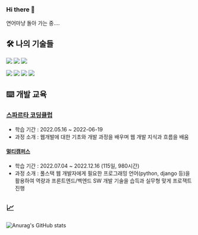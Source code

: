 ### Hi there 👋
연어마냥 돌아 가는 중....

## 🛠️ 나의 기술들

 <img src="https://img.shields.io/badge/HTML5-E34F26?style=flat-square&logo=HTML5&logoColor=ffffff"/> <img src="https://img.shields.io/badge/CSS-1572B6?style=flat-square&logo=CSS3&logoColor=ffffff"/> <img src="https://img.shields.io/badge/JavaScript-F7DF1E?style=flat-square&logo=JavaScript&logoColor=ffffff"/> 

 <img src="https://img.shields.io/badge/Django-092E20?style=flat-square&logo=Django&logoColor=ffffff"/> <img src="https://img.shields.io/badge/Python-3776AB?style=flat-square&logo=Python&logoColor=ffffff"/>  <img src="https://img.shields.io/badge/Amazon AWS-FF9900?style=flat-square&logo=SQLite&logoColor=ffffff"/> <img src="https://img.shields.io/badge/GitHub Actions-2088FF?style=flat-square&logo=SQLite&logoColor=ffffff"/> 
 
 
 ## ⌨️ 개발 교육
  ### [스파르타 코딩클럽](https://spartacodingclub.kr/)
  - 학습 기간 : 2022.05.16 ~ 2022-06-19 
  - 과정 소개 : 웹개발에 대한 기초와 개발 과정을 배우며 웹 개발 지식과 흐름을 배움
 
  #### [멀티캠퍼스](https://event.multicampus.com/bigdatafullstack)
  - 학습 기간 : 2022.07.04 ~ 2022.12.16 (115일, 980시간)
  - 과정 소개 : 풀스택 웹 개발자에게 필요한 프로그래밍 언어(python, django 등)을 활용하여 역량과 프론트엔드/백엔드 SW 개발 기술을 습득과 실무형 맞게 프로잭트 진행 

## 📈 
![Anurag's GitHub stats](https://github-readme-stats.vercel.app/api?username=mgpo-98&show_icons=true&theme=gruvbox)
 
<!--
**mgpo-98/mgpo-98** is a ✨ _special_ ✨ repository because its `README.md` (this file) appears on your GitHub profile.



Here are some ideas to get you started:

- 🔭 I’m currently working on ...
- 🌱 I’m currently learning ...
- 👯 I’m looking to collaborate on ...
- 🤔 I’m looking for help with ...
- 💬 Ask me about ...
- 📫 How to reach me: ...
- 😄 Pronouns: ...
- ⚡ Fun fact: ...
-->
